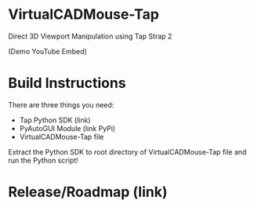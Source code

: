 # VirtualCADMouse-Tap
Direct 3D Viewport Manipulation using Tap Strap 2

(Demo YouTube Embed)

# Build Instructions
There are three things you need:
- Tap Python SDK (link)
- PyAutoGUI Module (link PyPi)
- VirtualCADMouse-Tap file

Extract the Python SDK to root directory of VirtualCADMouse-Tap file and run the Python script!

# Release/Roadmap (link)
